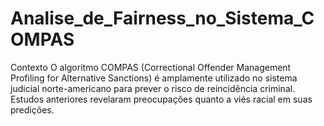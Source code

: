 # Analise_de_Fairness_no_Sistema_COMPAS
Contexto O algoritmo COMPAS (Correctional Offender Management Profiling for Alternative Sanctions) é amplamente utilizado no sistema judicial norte-americano para prever o risco de reincidência criminal. Estudos anteriores revelaram preocupações quanto a viés racial em suas predições.
